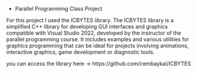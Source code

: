 - Parallel Programming Class Project 
<p> For this project I used the ICBYTES library. The ICBYTES library is a simplified C++ library for developing GUI interfaces and graphics compatible with Visual Studio 2022, developed by the instructor of the parallel programming course.  It includes examples and various utilities for graphics programming that can be ideal for projects involving animations, interactive graphics, game development or diagnostic tools.</p>
<p>you can access the library here -> https://github.com/cembaykal/ICBYTES </p>

